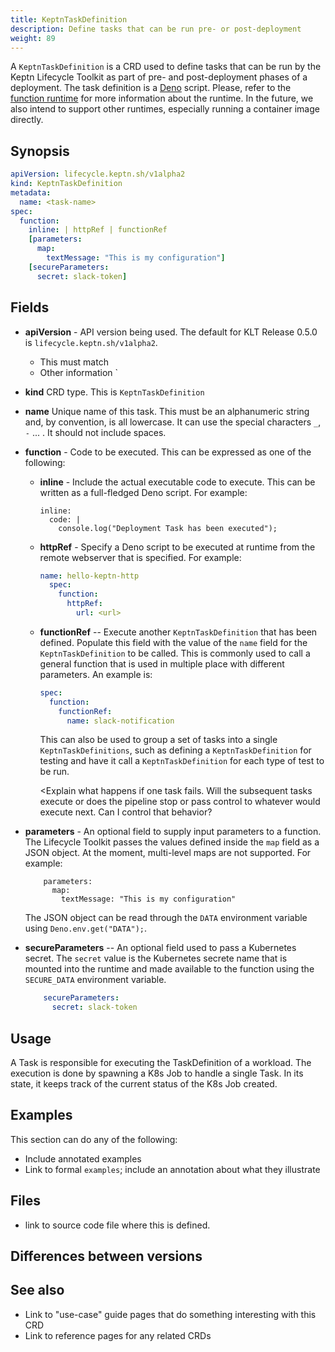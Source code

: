 ```yaml
---
title: KeptnTaskDefinition
description: Define tasks that can be run pre- or post-deployment
weight: 89
---
```


A `KeptnTaskDefinition` is a CRD used to define tasks
that can be run by the Keptn Lifecycle Toolkit
as part of pre- and post-deployment phases of a deployment.
The task definition is a [Deno](https://deno.land/) script.
Please, refer to the [function runtime](https://github.com/keptn/lifecycle-toolkit/tree/main/functions-runtime)
for more information about the runtime.
In the future, we also intend to support other runtimes,
especially running a container image directly.

## Synopsis

```yaml
apiVersion: lifecycle.keptn.sh/v1alpha2
kind: KeptnTaskDefinition
metadata:
  name: <task-name>
spec:
  function:
    inline: | httpRef | functionRef
    [parameters:
      map:
        textMessage: "This is my configuration"]
    [secureParameters:
      secret: slack-token]
```

## Fields

* **apiVersion** - API version being used.
  The default for KLT Release 0.5.0 is `lifecycle.keptn.sh/v1alpha2`.
  * This must match <whatever>
  * Other information
`
* **kind** CRD type.  This is `KeptnTaskDefinition`

* **name** Unique name of this task.
  This must be an alphanumeric string and, by convention, is all lowercase.
  It can use the special characters `_`, `-` ... <what others>.
  It should not include spaces.

* **function** - Code to be executed.
  This can be expressed as one of the following:

  * **inline** - Include the actual executable code to execute.
    This can be written as a full-fledged Deno script.
    For example:
    ```function:
    inline:
      code: |
        console.log("Deployment Task has been executed");
    ```
  * **httpRef** - Specify a Deno script to be executed at runtime
    from the remote webserver that is specified.
    For example:

    ```yaml
    name: hello-keptn-http
      spec:
        function:
          httpRef:
            url: <url>
    ```
  * **functionRef** -- Execute another `KeptnTaskDefinition` that has been defined.
    Populate this field with the value of the `name` field
    for the `KeptnTaskDefinition` to be called.
    This is commonly used to call a general function
    that is used in multiple place with different parameters.
    An example is:
     ```yaml
     spec:
       function:
         functionRef:
           name: slack-notification
     ```

    This can also be used to group a set of tasks into a single `KeptnTaskDefinitions`,
    such as defining a `KeptnTaskDefinition` for testing
    and have it call a `KeptnTaskDefinition` for each type of test to be run.

    <Explain what happens if one task fails.
    Will the subsequent tasks execute or does the pipeline stop
    or pass control to whatever would execute next.
    Can I control that behavior?

* **parameters** - An optional field to supply input parameters to a function.
  The Lifecycle Toolkit passes the values defined inside the `map` field
  as a JSON object.
  At the moment, multi-level maps are not supported.
  For example:
   ```spec:
       parameters:
         map:
           textMessage: "This is my configuration"
   ```

   The JSON object can be read
   through the `DATA` environment variable using `Deno.env.get("DATA");`.

* **secureParameters** -- An optional field used to pass a Kubernetes secret.
  The `secret` value is the Kubernetes secrete name
  that is mounted into the runtime
  and made available to the function
  using the `SECURE_DATA` environment variable.

  ```yaml
      secureParameters:
        secret: slack-token
   ```

## Usage

A Task is responsible for executing the TaskDefinition of a workload.
The execution is done by spawning a K8s Job to handle a single Task.
In its state, it keeps track of the current status of the K8s Job created.

<!-- How this CRD is "activated".  For example, which event uses this CRD -->
<!-- Can I execute tasks in parallel? -->
<!-- Instructions and guidelines for when and how to customize a CRD -->

## Examples

This section can do any of the following:

* Include annotated examples
* Link to formal `examples`; include an annotation about what they illustrate

## Files

* link to source code file where this is defined.

## Differences between versions

## See also

* Link to "use-case" guide pages that do something interesting with this CRD
* Link to reference pages for any related CRDs
